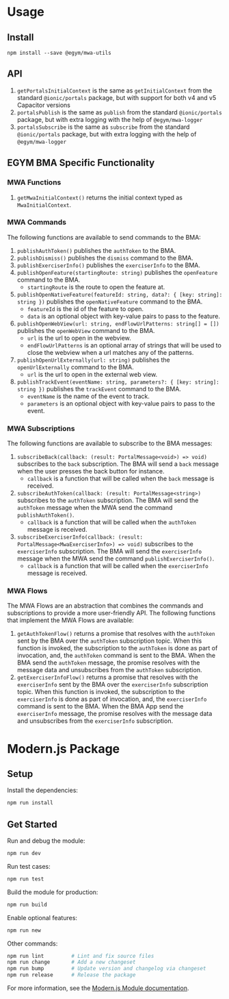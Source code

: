 # Usage

## Install
```
npm install --save @egym/mwa-utils
```

## API
1. `getPortalsInitialContext` is the same as `getInitialContext` from the standard `@ionic/portals` package, but with support for both v4 and v5 Capacitor versions
2. `portalsPublish` is the same as `publish` from the standard `@ionic/portals` package, but with extra logging with the help of `@egym/mwa-logger`
3. `portalsSubscribe` is the same as `subscribe` from the standard `@ionic/portals` package, but with extra logging with the help of `@egym/mwa-logger`

## EGYM BMA Specific Functionality
### MWA Functions
1. `getMwaInitialContext()` returns the initial context typed as `MwaInitialContext`.

### MWA Commands
The following functions are available to send commands to the BMA:
1. `publishAuthToken()` publishes the `authToken` to the BMA.
1. `publishDismiss()` publishes the `dismiss` command to the BMA.
1. `publishExerciserInfo()` publishes the `exerciserInfo` to the BMA.
1. `publishOpenFeature(startingRoute: string)` publishes the `openFeature` command to the BMA.
    * `startingRoute` is the route to open the feature at.
1. `publishOpenNativeFeature(featureId: string, data?: { [key: string]: string })` publishes the `openNativeFeature` command to the BMA.
    * `featureId` is the id of the feature to open.
    * `data` is an optional object with key-value pairs to pass to the feature.
1. `publishOpenWebView(url: string, endFlowUrlPatterns: string[] = [])` publishes the `openWebView` command to the BMA.
    * `url` is the url to open in the webview.
    * `endFlowUrlPatterns` is an optional array of strings that will be used to close the webview when a url matches any of the patterns.
1. `publishOpenUrlExternally(url: string)` publishes the `openUrlExternally` command to the BMA.
    * `url` is the url to open in the external web view.
1. `publishTrackEvent(eventName: string, parameters?: { [key: string]: string })` publishes the `trackEvent` command to the BMA.
    * `eventName` is the name of the event to track.
    * `parameters` is an optional object with key-value pairs to pass to the event.

### MWA Subscriptions
The following functions are available to subscribe to the BMA messages:
1. `subscribeBack(callback: (result: PortalMessage<void>) => void)` subscribes to the `back` subscription. The BMA will send a `back` message when the user presses the back button for instance.
    * `callback` is a function that will be called when the `back` message is received.
1. `subscribeAuthToken(callback: (result: PortalMessage<string>)` subscribes to the `authToken` subscription. The BMA will send the `authToken` message when the MWA send the command `publishAuthToken()`.
    * `callback` is a function that will be called when the `authToken` message is received.
1. `subscribeExerciserInfo(callback: (result: PortalMessage<MwaExerciserInfo>) => void)` subscribes to the `exerciserInfo` subscription. The BMA will send the `exerciserInfo` message when the MWA send the command `publishExerciserInfo()`.
    * `callback` is a function that will be called when the `exerciserInfo` message is received.

### MWA Flows
The MWA Flows are an abstraction that combines the commands and subscriptions to provide a more user-friendly API.
The following functions that implement the MWA Flows are available:
1. `getAuthTokenFlow()` returns a promise that resolves with the `authToken` sent by the BMA over the `authToken` subscription topic. When this function is invoked, the subscription to the `authToken` is done as part of invocation, and, the `authToken` command is sent to the BMA. When the BMA send the `authToken` message, the promise resolves with the message data and unsubscribes from the `authToken` subscription.
2. `getExerciserInfoFlow()` returns a promise that resolves with the `exerciserInfo` sent by the BMA over the `exerciserInfo` subscription topic. When this function is invoked, the subscription to the `exerciserInfo` is done as part of invocation, and, the `exerciserInfo` command is sent to the BMA. When the BMA App send the `exerciserInfo` message, the promise resolves with the message data and unsubscribes from the `exerciserInfo` subscription.

# Modern.js Package

## Setup

Install the dependencies:

```bash
npm run install
```

## Get Started

Run and debug the module:

```bash
npm run dev
```

Run test cases:

```bash
npm run test
```

Build the module for production:

```bash
npm run build
```

Enable optional features:

```bash
npm run new
```

Other commands:

```bash
npm run lint         # Lint and fix source files
npm run change       # Add a new changeset
npm run bump         # Update version and changelog via changeset
npm run release      # Release the package
```

For more information, see the [Modern.js Module documentation](https://modernjs.dev/module-tools/en).
